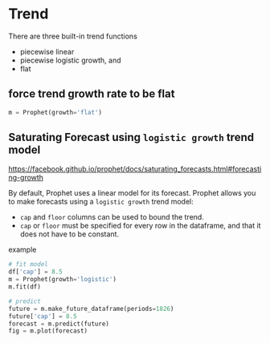 # Trend
There are three built-in trend functions 
- piecewise linear
- piecewise logistic growth, and
- flat

## force trend growth rate to be flat
```py
m = Prophet(growth='flat')
```

## Saturating Forecast using `logistic growth` trend model
https://facebook.github.io/prophet/docs/saturating_forecasts.html#forecasting-growth

By default, Prophet uses a linear model for its forecast.
Prophet allows you to make forecasts using a `logistic growth` trend model:
- `cap` and `floor` columns can be used to bound the trend.
- `cap` or `floor` must be specified for every row in the dataframe, and that it does not have to be constant.

example
```py
# fit model
df['cap'] = 8.5
m = Prophet(growth='logistic')
m.fit(df)

# predict
future = m.make_future_dataframe(periods=1826)
future['cap'] = 8.5
forecast = m.predict(future)
fig = m.plot(forecast)
```
